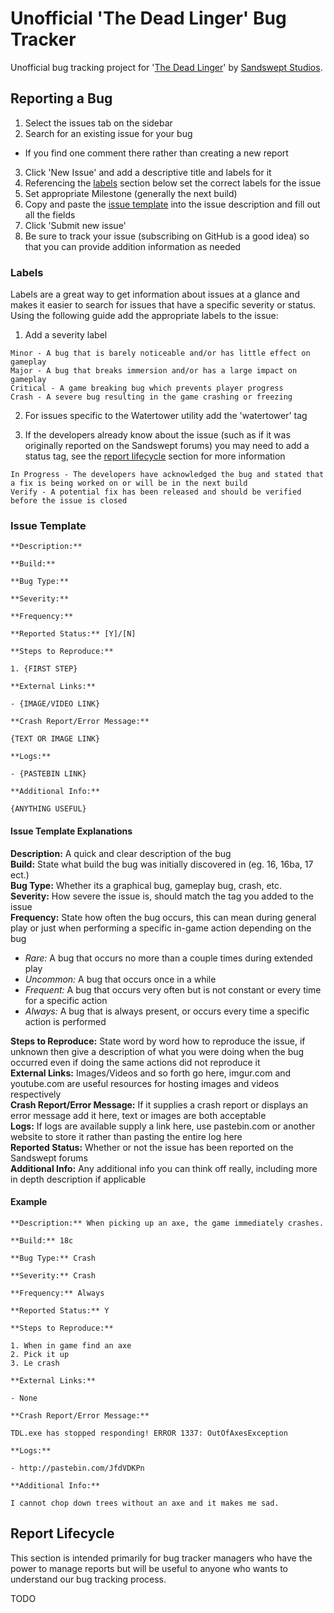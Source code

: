 # Unofficial 'The Dead Linger' Bug Tracker
Unofficial bug tracking project for '[The Dead Linger](http://www.thedeadlinger.com)' by
[Sandswept Studios](http://www.sandswept.net).

## Reporting a Bug

1. Select the issues tab on the sidebar
2. Search for an existing issue for your bug
  - If you find one comment there rather than creating a new report
3. Click 'New Issue' and add a descriptive title and labels for it
4. Referencing the [labels](#labels) section below set the correct labels for the issue
5. Set appropriate Milestone (generally the next build)
6. Copy and paste the [issue template](issue-template) into the issue description and fill out all the fields
7. Click 'Submit new issue'
8. Be sure to track your issue (subscribing on GitHub is a good idea) so that you can provide addition information as
needed

### Labels

Labels are a great way to get information about issues at a glance and makes it easier to search for issues that have a
specific severity or status. Using the following guide add the appropriate labels to the issue:

1. Add a severity label
```
Minor - A bug that is barely noticeable and/or has little effect on gameplay
Major - A bug that breaks immersion and/or has a large impact on gameplay
Critical - A game breaking bug which prevents player progress
Crash - A severe bug resulting in the game crashing or freezing
```

2. For issues specific to the Watertower utility add the 'watertower' tag

3. If the developers already know about the issue (such as if it was originally reported on the Sandswept forums) you
may need to add a status tag, see the [report lifecycle](#report-lifecycle) section for more information
```
In Progress - The developers have acknowledged the bug and stated that a fix is being worked on or will be in the next build
Verify - A potential fix has been released and should be verified before the issue is closed
```

### Issue Template

```
**Description:**

**Build:**

**Bug Type:**

**Severity:**

**Frequency:**

**Reported Status:** [Y]/[N]

**Steps to Reproduce:**

1. {FIRST STEP}

**External Links:**

- {IMAGE/VIDEO LINK}

**Crash Report/Error Message:**

{TEXT OR IMAGE LINK}

**Logs:**

- {PASTEBIN LINK}

**Additional Info:**

{ANYTHING USEFUL}
```

#### Issue Template Explanations

**Description:** A quick and clear description of the bug  
**Build:** State what build the bug was initially discovered in (eg. 16, 16ba, 17 ect.)  
**Bug Type:** Whether its a graphical bug, gameplay bug, crash, etc.  
**Severity:** How severe the issue is, should match the tag you added to the issue  
**Frequency:** State how often the bug occurs, this can mean during general play or just when performing a specific
in-game action depending on the bug  

- *Rare:* A bug that occurs no more than a couple times during extended play
- *Uncommon:* A bug that occurs once in a while
- *Frequent:* A bug that occurs very often but is not constant or every time for a specific action
- *Always:* A bug that is always present, or occurs every time a specific action is performed

**Steps to Reproduce:** State word by word how to reproduce the issue, if unknown then give a description of what you
were doing when the bug occurred even if doing the same actions did not reproduce it  
**External Links:** Images/Videos and so forth go here, imgur.com and youtube.com are useful resources for hosting
images and videos respectively  
**Crash Report/Error Message:** If it supplies a crash report or displays an error message add it here, text or images
are both acceptable  
**Logs:** If logs are available supply a link here, use pastebin.com or another website to store it rather than pasting
the entire log here  
**Reported Status:** Whether or not the issue has been reported on the Sandswept forums  
**Additional Info:** Any additional info you can think off really, including more in depth description if applicable  

#### Example

```
**Description:** When picking up an axe, the game immediately crashes.

**Build:** 18c

**Bug Type:** Crash

**Severity:** Crash

**Frequency:** Always

**Reported Status:** Y

**Steps to Reproduce:**

1. When in game find an axe
2. Pick it up
3. Le crash

**External Links:**

- None

**Crash Report/Error Message:**

TDL.exe has stopped responding! ERROR 1337: OutOfAxesException

**Logs:**

- http://pastebin.com/JfdVDKPn

**Additional Info:**

I cannot chop down trees without an axe and it makes me sad.
```

## Report Lifecycle

This section is intended primarily for bug tracker managers who have the power to manage reports but will be useful to
anyone who wants to understand our bug tracking process.

TODO
